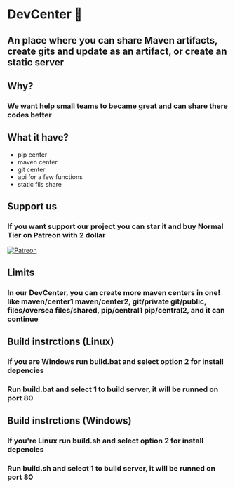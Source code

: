 # DevCenter 🏢

## An place where you can share Maven artifacts, create gits and update as an artifact, or create an static server

## Why?

### We want help small teams to became great and can share there codes better

## What it have?

- pip center
- maven center
- git center
- api for a few functions
- static fils share
  
## Support us

### If you want support our project you can star it and buy Normal Tier on Patreon with 2 dollar

<a href="https://patreon.com/Spargat" target="_blank">
  <img src="https://img.shields.io/badge/Support-Patreon-orange.svg" alt="Patreon">
</a>

## Limits

### In our DevCenter, you can create more maven centers in one! like maven/center1 maven/center2, git/private git/public, files/oversea files/shared, pip/central1 pip/central2, and it can continue

## Build instrctions (Linux)

### If you are Windows run build.bat and select option 2 for install depencies
### Run build.bat and select 1 to build server, it will be runned on port 80

## Build instrctions (Windows)

### If you're Linux run build.sh and select option 2 for install depencies
### Run build.sh and select 1 to build server, it will be runned on port 80
